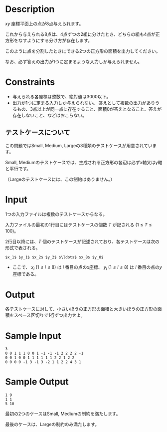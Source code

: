 # Description

$xy$ 座標平面上の点が8点与えられます。

これから与えられる8点は、4点ずつの2組に分けたとき、どちらの組も4点が正方形をなすようにする分け方が存在します。

このように点を分割したときにできる2つの正方形の面積を出力してください。

なお、必ず答えの出力が1つに定まるような入力しか与えられません。

# Constraints

* 与えられる各座標は整数で、絶対値は3000以下。
* 出力が1つに定まる入力しか与えられない。
  答えとして複数の出力がありうるもの、3点以上が同一点に存在すること、面積0が答えとなること、答えが存在しないこと、などはおこらない。

## テストケースについて

この問題ではSmall, Medium, Largeの3種類のテストケースが用意されています。

Small, Mediumのテストケースでは、生成される正方形の各辺は必ずx軸又はy軸と平行です。

（Largeのテストケースには、この制約はありません。）


# Input
1つの入力ファイルは複数のテストケースからなる。

入力ファイルの最初の1行目にはテストケースの個数 $T$ が記される ($1 \leq T \leq 100$)。

2行目以降には、$T$ 個のテストケースが記述されており、各テストケースは次の形式で表される。

```
$x_1$ $y_1$ $x_2$ $y_2$ $\ldots$ $x_8$ $y_8$
```

* ここで、 $x_i$ ($1 \leq i \leq 8$) は $i$ 番目の点の$x$座標、 $y_i$ ($1 \leq i \leq 8$) は $i$ 番目の点の$y$座標である。

# Output
各テストケースに対して、小さいほうの正方形の面積と大きいほうの正方形の面積をスペース区切りで1行ずつ出力せよ。

# Sample Input
```
3
0 0 1 1 1 0 0 1 -1 -1 -1 2 2 2 2 -1
0 0 1 0 0 1 1 1 1 1 1 2 2 1 2 2
0 0 0 0 -1 3 -1 3 -2 1 1 2 2 4 3 1
```

# Sample Output
```
1 9
1 1
5 10
```

最初の2つのケースはSmall, Mediumの制約を満たします。

最後のケースは、Largeの制約のみ満たします。

